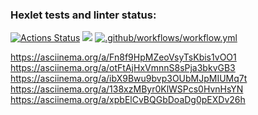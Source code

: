 ### Hexlet tests and linter status:
[![Actions Status](https://github.com/MaksimRosh/php-project-lvl1/workflows/hexlet-check/badge.svg)](https://github.com/MaksimRosh/php-project-lvl1/actions)
<a href="https://codeclimate.com/github/codeclimate/codeclimate/maintainability"><img src="https://api.codeclimate.com/v1/badges/a99a88d28ad37a79dbf6/maintainability" /></a>
[![.github/workflows/workflow.yml](https://github.com/MaksimRosh/php-project-lvl1/actions/workflows/workflow.yml/badge.svg)](https://github.com/MaksimRosh/php-project-lvl1/actions/workflows/workflow.yml)

https://asciinema.org/a/Fn8f9HpMZeoVsyTsKbis1vOO1<br/>
https://asciinema.org/a/otFtAjHxVmnnS8sPja3bkvGB3<br/>
https://asciinema.org/a/ibX9Bwu9bvp3OUbMJpMIUMq7t<br/>
https://asciinema.org/a/138xzMByr0KlWSPcs0HvnHsYN<br/>
https://asciinema.org/a/xpbElCvBQGbDoaDg0pEXDv26h
